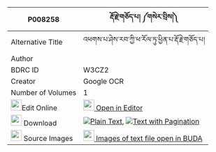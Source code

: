 |P008258|རྡོ་རྗེ་གཅོད་པ། ༼གསེར་བྲིས།༽ 
| --- | --- 
|Alternative Title |འཕགས་པ་ཤེས་རབ་ཀྱི་ཕ་རོལ་ཏུ་ཕྱིན་པ་རྡོ་རྗེ་གཅོད་པ།
|Author | 
|BDRC ID | W3CZ2
|Creator | Google OCR
|Number of Volumes| 1
|<img width="25" src="https://img.icons8.com/color/25/000000/edit-property.png">Edit Online| [<img width="25" src="https://avatars.githubusercontent.com/u/45091458?s=200&v=4"> Open in Editor](http://editor.openpecha.org/P008258)
|<img width="25" src="https://img.icons8.com/fluent/48/000000/download-2.png"/>  Download | [![](https://img.icons8.com/color/20/000000/txt.png)Plain Text](https://github.com/Openpecha/P008258/releases/download/v1/dorje_chopa_serdri_plain_P008258.zip), [![](https://img.icons8.com/color/20/000000/txt.png)Text with Pagination](https://github.com/Openpecha/P008258/releases/download/v1/dorje_chopa_serdri_pages_P008258.zip)
|<img width="25" src="https://img.icons8.com/plasticine/100/000000/pictures-folder.png"/>  Source Images | [<img width="25" src="https://library.bdrc.io/icons/BUDA-small.svg"> Images of text file open in BUDA](https://library.bdrc.io/show/bdr:W3CZ2)